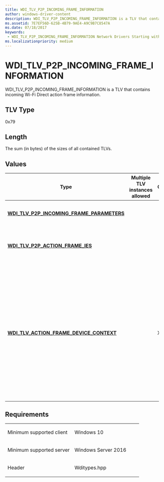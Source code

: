 ```yaml
---
title: WDI_TLV_P2P_INCOMING_FRAME_INFORMATION
author: windows-driver-content
description: WDI_TLV_P2P_INCOMING_FRAME_INFORMATION is a TLV that contains incoming Wi-Fi Direct action frame information.
ms.assetid: 7E7EF56D-625B-4B79-9AE4-A9C9B7C8547A
ms.date: 07/18/2017
keywords:
 - WDI_TLV_P2P_INCOMING_FRAME_INFORMATION Network Drivers Starting with Windows Vista
ms.localizationpriority: medium
---
```


# WDI\_TLV\_P2P\_INCOMING\_FRAME\_INFORMATION


WDI\_TLV\_P2P\_INCOMING\_FRAME\_INFORMATION is a TLV that contains incoming Wi-Fi Direct action frame information.

## TLV Type


0x79

## Length


The sum (in bytes) of the sizes of all contained TLVs.

## Values


| Type                                                                                        | Multiple TLV instances allowed | Optional | Description                                                                                                                                                                                                                     |
|---------------------------------------------------------------------------------------------|--------------------------------|----------|---------------------------------------------------------------------------------------------------------------------------------------------------------------------------------------------------------------------------------|
| [**WDI\_TLV\_P2P\_INCOMING\_FRAME\_PARAMETERS**](wdi-tlv-p2p-incoming-frame-parameters.md) |                                |          | Specifies the incoming frame parameters.                                                                                                                                                                                        |
| [**WDI\_TLV\_P2P\_ACTION\_FRAME\_IES**](wdi-tlv-p2p-action-frame-ies.md)                   |                                |          | Specifies the IEs section of the received public action frame.                                                                                                                                                                  |
| [**WDI\_TLV\_ACTION\_FRAME\_DEVICE\_CONTEXT**](wdi-tlv-action-frame-device-context.md)     |                                | X        | Specifies the vendor-specific information that is passed back down if the host decides to send a response to this incoming message. To avoid lifetime management issues, the IHV component must not use pointers in this field. |

 

Requirements
------------

<table>
<colgroup>
<col width="50%" />
<col width="50%" />
</colgroup>
<tbody>
<tr class="odd">
<td><p>Minimum supported client</p></td>
<td><p>Windows 10</p></td>
</tr>
<tr class="even">
<td><p>Minimum supported server</p></td>
<td><p>Windows Server 2016</p></td>
</tr>
<tr class="odd">
<td><p>Header</p></td>
<td>Wditypes.hpp</td>
</tr>
</tbody>
</table>

 

 




